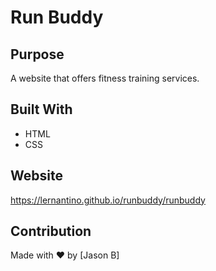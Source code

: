 # Run Buddy

## Purpose
A website that offers fitness training services.

## Built With
* HTML
* CSS

## Website
https://lernantino.github.io/runbuddy/runbuddy

## Contribution
Made with ❤️ by [Jason B]
